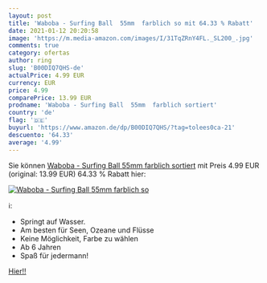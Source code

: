 ```yaml
---
layout: post
title: 'Waboba - Surfing Ball  55mm  farblich so mit 64.33 % Rabatt'
date: 2021-01-12 20:20:58
image: 'https://m.media-amazon.com/images/I/31TqZRnY4FL._SL200_.jpg'
comments: true
category: ofertas
author: ring
slug: 'B00DIQ7QHS-de'
actualPrice: 4.99 EUR
currency: EUR
price: 4.99
comparePrice: 13.99 EUR
prodname: 'Waboba - Surfing Ball  55mm  farblich sortiert'
country: 'de'
flag: '🇩🇪'
buyurl: 'https://www.amazon.de/dp/B00DIQ7QHS/?tag=tolees0ca-21'
descuento: '64.33'
average: '4.99'
---
```


Sie können [Waboba - Surfing Ball  55mm  farblich sortiert](https://www.amazon.de/dp/B00DIQ7QHS/?tag=tolees0ca-21) mit Preis 4.99 EUR (original: 13.99 EUR) 64.33 % Rabatt hier:

[![Waboba - Surfing Ball  55mm  farblich so](https://m.media-amazon.com/images/I/31TqZRnY4FL._SL200_.jpg)](https://www.amazon.de/dp/B00DIQ7QHS/?tag=tolees0ca-21)

ℹ️:

- Springt auf Wasser.
- Am besten für Seen, Ozeane und Flüsse
- Keine Möglichkeit, Farbe zu wählen
- Ab 6 Jahren
- Spaß für jedermann!

[Hier!!](https://www.amazon.de/dp/B00DIQ7QHS/?tag=tolees0ca-21)
